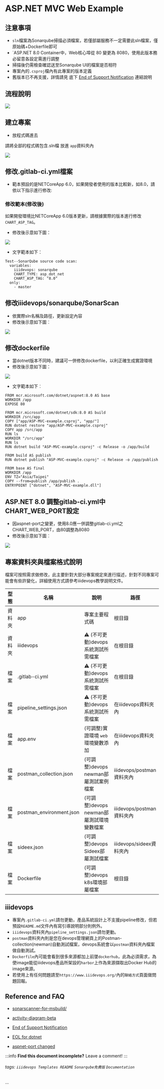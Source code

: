 # ASP.NET MVC Web Example

## 注意事項
* `sln`檔案為Sonarqube掃描必須檔案，若僅部屬服務不一定需要此sln檔案，僅原始碼+Dockerfile即可
* `ASP.NET 8.0 Container中，Web核心埠從 80 變更為 8080，使用此版本務必留意各設定需進行調整
* 掃描後仍需檢查確認送至Sonarqube UI的檔案是否相符
* 專案內的`.csproj`檔內有此專案的版本定義
* 舊版本已不再支援，詳情請見 底下 [End of Support Notification](#my-anchor) 連結說明 

## 流程說明
![](https://i.imgur.com/PgZlb1S.png)

## 建立專案
* 放程式碼進去

請將全部的程式碼包含.sln檔 放進 `app`資料夾內

![](https://i.imgur.com/gJtcs4m.png)

## 修改.gitlab-ci.yml檔案
- 範本預設的是NETCoreApp 6.0，如果開發者使用的版本比較新，如8.0，請依以下指示進行修改:

### 修改範本(修改後)
如果開發環境比NETCoreApp 6.0版本更新，請根據實際的版本進行修改`CHART_ASP_TAG`。
- 修改後示意如下圖：

![](https://i.imgur.com/Odxg6c2.png)
- 文字範本如下： 
```
Test--SonarQube source code scan:
  variables:
    iiidevops: sonarqube
    CHART_TYPE: asp_dot_net
    CHART_ASP_TAG: "8.0"
  only:
    - master
```
## 修改iiidevops/sonarqube/SonarScan
- 依實際sln名稱及路徑，更新設定內容
- 修改後示意如下圖︰

![](https://i.imgur.com/DjEQaIc.png)

## 修改dockerfile
- 當dotnet版本不同時，建議可一併修改dockerfile，以利正確生成實證環境
- 修改後示意如下圖：

![](https://i.imgur.com/emjEMWD.png)

- 文字範本如下︰
```
FROM mcr.microsoft.com/dotnet/aspnet:8.0 AS base
WORKDIR /app
EXPOSE 80

FROM mcr.microsoft.com/dotnet/sdk:8.0 AS build
WORKDIR /src/app
COPY ["app/ASP-MVC-example.csproj", "app/"]
RUN dotnet restore "app/ASP-MVC-example.csproj"
COPY app /src/app
RUN ls
WORKDIR "/src/app"
RUN ls
RUN dotnet build "ASP-MVC-example.csproj" -c Release -o /app/build

FROM build AS publish
RUN dotnet publish "ASP-MVC-example.csproj" -c Release -o /app/publish

FROM base AS final
WORKDIR /app
ENV TZ="Asia/Taipei"
COPY --from=publish /app/publish .
ENTRYPOINT ["dotnet", "ASP-MVC-example.dll"]
```

## ASP.NET 8.0 調整gitlab-ci.yml中CHART_WEB_PORT設定
- 因aspnet-port之變更，使用8.0應一併調整gitlab-ci.yml之CHART_WEB_PORT，由80調整為8080
- 修改後示意如下圖︰

![](https://i.imgur.com/JAXSuEO.png)



## 專案資料夾與檔案格式說明
檔案可按照需求做修改，此主要針對大部分專案規定來進行描述，針對不同專案可能會有些許變化，詳細使用方式請參考iiidevops教學說明文件。

| 型態 | 名稱 | 說明 | 路徑 |
| --- | --- | --- | --- |
| 資料夾 | app | 專案主要程式碼 | 根目錄 |
| 資料夾 | iiidevops | :warning: (不可更動)devops系統測試所需檔案 | 在根目錄 |
| 檔案 | .gitlab-ci.yml | :warning: (不可更動)devops系統測試所需檔案 | 在根目錄 |
| 檔案 | pipeline_settings.json | :warning: (不可更動)devops系統測試所需檔案 | 在iiidevops資料夾內 |
| 檔案 | app.env | (可調整)實證環境 `web`環境變數添加 | 在iiidevops資料夾內 | 
| 檔案 | postman_collection.json | (可調整)devops newman部屬測試案例檔案 | iiidevops/postman資料夾內 |
| 檔案 | postman_environment.json | (可調整)devops newman部屬測試環境變數檔案 | iiidevops/postman資料夾內 |
| 檔案 | sideex.json | (可調整)devops Sideex部屬測試檔案 | iiidevops/sideex資料夾內 |
| 檔案 | Dockerfile | (可調整)devops k8s環境部屬檔案 | 根目錄 |

## iiidevops
* 專案內`.gitlab-ci.yml`請勿更動，產品系統設計上不支援pipeline修改，但若預設`README.md`文件內有寫引導說明部分則例外。
* `iiidevops`資料夾內`pipeline_settings.json`請勿更動。
* `postman`資料夾內則是您在devops管理網頁上的Postman-collection(newman)自動測試檔案，devops系統會以`postman`資料夾內檔案做自動測試。
* `Dockerfile`內可能會看到很多來源都加上前墜`dockerhub`，此為必須需求，為使image能從iiidevops產品所架設的`harbor`上作為來源擷取出Docker Hub的image來源。
* 若使用上有任何問題請至`https://www.iiidevops.org/`內的`聯絡方式`頁面做問題回報。

## Reference and FAQ

* [sonarscanner-for-msbuild/](https://docs.sonarqube.org/latest/analysis/scan/sonarscanner-for-msbuild/)
* [activity-diagram-beta](https://plantuml.com/zh/activity-diagram-beta)
<a name="my-anchor"></a>

* [End of Support Notification](https://docs.sonarsource.com/sonarqube/9.9/analyzing-source-code/scanners/sonarscanner-for-dotnet/)
* [EOL for dotnet](https://dotnet.microsoft.com/en-us/download/dotnet)
* [aspnet-port changed](https://learn.microsoft.com/zh-tw/dotnet/core/compatibility/containers/8.0/aspnet-port)

:::info
**Find this document incomplete?** Leave a comment!
:::

###### tags: `iiidevops Templates README` `Sonarqube免費版` `Documentation`


...